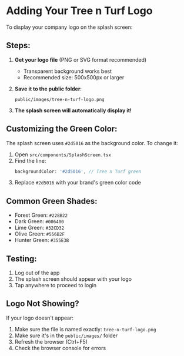 # Adding Your Tree n Turf Logo

To display your company logo on the splash screen:

## Steps:

1. **Get your logo file** (PNG or SVG format recommended)
   - Transparent background works best
   - Recommended size: 500x500px or larger

2. **Save it to the public folder**:
   ```
   public/images/tree-n-turf-logo.png
   ```

3. **The splash screen will automatically display it!**

## Customizing the Green Color:

The splash screen uses `#2d5016` as the background color. To change it:

1. Open `src/components/SplashScreen.tsx`
2. Find the line:
   ```typescript
   backgroundColor: '#2d5016', // Tree n Turf green
   ```
3. Replace `#2d5016` with your brand's green color code

## Common Green Shades:
- Forest Green: `#228B22`
- Dark Green: `#006400`
- Lime Green: `#32CD32`
- Olive Green: `#556B2F`
- Hunter Green: `#355E3B`

## Testing:

1. Log out of the app
2. The splash screen should appear with your logo
3. Tap anywhere to proceed to login

## Logo Not Showing?

If your logo doesn't appear:
1. Make sure the file is named exactly: `tree-n-turf-logo.png`
2. Make sure it's in the `public/images/` folder
3. Refresh the browser (Ctrl+F5)
4. Check the browser console for errors
